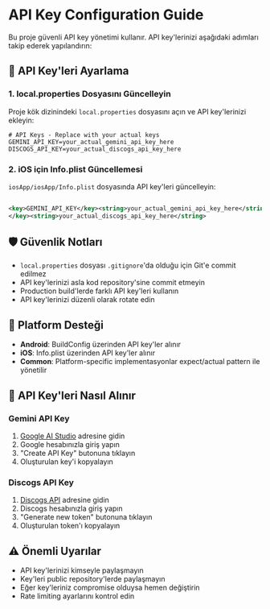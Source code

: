# API Key Configuration Guide

Bu proje güvenli API key yönetimi kullanır. API key'lerinizi aşağıdaki adımları takip ederek
yapılandırın:

## 🔑 API Key'leri Ayarlama

### 1. local.properties Dosyasını Güncelleyin

Proje kök dizinindeki `local.properties` dosyasını açın ve API key'lerinizi ekleyin:

```properties
# API Keys - Replace with your actual keys
GEMINI_API_KEY=your_actual_gemini_api_key_here
DISCOGS_API_KEY=your_actual_discogs_api_key_here
```

### 2. iOS için Info.plist Güncellemesi

`iosApp/iosApp/Info.plist` dosyasında API key'leri güncelleyin:

```xml

<key>GEMINI_API_KEY</key><string>your_actual_gemini_api_key_here</string><key>DISCOGS_API_KEY
</key><string>your_actual_discogs_api_key_here</string>
```

## 🛡️ Güvenlik Notları

- `local.properties` dosyası `.gitignore`'da olduğu için Git'e commit edilmez
- API key'lerinizi asla kod repository'sine commit etmeyin
- Production build'lerde farklı API key'leri kullanın
- API key'lerinizi düzenli olarak rotate edin

## 📱 Platform Desteği

- **Android**: BuildConfig üzerinden API key'ler alınır
- **iOS**: Info.plist üzerinden API key'ler alınır
- **Common**: Platform-specific implementasyonlar expect/actual pattern ile yönetilir

## 🔧 API Key'leri Nasıl Alınır

### Gemini API Key

1. [Google AI Studio](https://makersuite.google.com/app/apikey) adresine gidin
2. Google hesabınızla giriş yapın
3. "Create API Key" butonuna tıklayın
4. Oluşturulan key'i kopyalayın

### Discogs API Key

1. [Discogs API](https://www.discogs.com/settings/developers) adresine gidin
2. Discogs hesabınızla giriş yapın
3. "Generate new token" butonuna tıklayın
4. Oluşturulan token'ı kopyalayın

## ⚠️ Önemli Uyarılar

- API key'lerinizi kimseyle paylaşmayın
- Key'leri public repository'lerde paylaşmayın
- Eğer key'leriniz compromise olduysa hemen değiştirin
- Rate limiting ayarlarını kontrol edin
